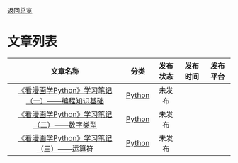 [返回总览](summary.md)

# 文章列表

| 文章名称                                         | 分类                      | 发布状态 | 发布时间 | 发布平台 |
|:--------------------------------------------:|:-----------------------:|:----:|:----:|:----:|
| [《看漫画学Python》学习笔记（一）——编程知识基础](python/ch1.md) | [Python](python/ch0.md) | 未发布  |      |      |
| [《看漫画学Python》学习笔记（二）——数字类型](python/ch2.md)   | [Python](python/ch0.md) | 未发布  |      |      |
| [《看漫画学Python》学习笔记（三）——运算符](python/ch3.md)    | [Python](python/ch0.md) | 未发布  |      |      |
